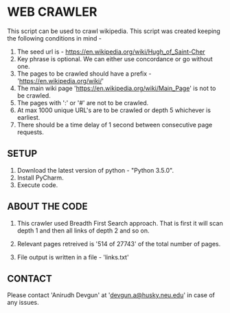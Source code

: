 # WEB CRAWLER

This script can be used to crawl wikipedia. This script was created keeping the following conditions in mind - 

1. The seed url is - https://en.wikipedia.org/wiki/Hugh_of_Saint-Cher
2. Key phrase is optional. We can either use concordance or go without one.
3. The pages to be crawled should have a prefix - 'https://en.wikipedia.org/wiki/'
4. The main wiki page 'https://en.wikipedia.org/wiki/Main_Page' is not to be crawled.
5. The pages with ':' or '#' are not to be crawled.
6. At max 1000 unique URL's are to be crawled or depth 5 whichever is earliest.
7. There should be a time delay of 1 second between consecutive page requests.

## SETUP

1. Download the latest version of python - "Python 3.5.0".
2. Install PyCharm.
3. Execute code. 

## ABOUT THE CODE

1. This crawler used Breadth First Search approach. That is first it will scan depth 1 and then all links of depth 2 and so on.

2. Relevant pages retreived is '514 of 27743' of the total number of pages.

3. File output is written in a file - 'links.txt' 

## CONTACT

Please contact 'Anirudh Devgun' at 'devgun.a@husky.neu.edu' in case of any issues.